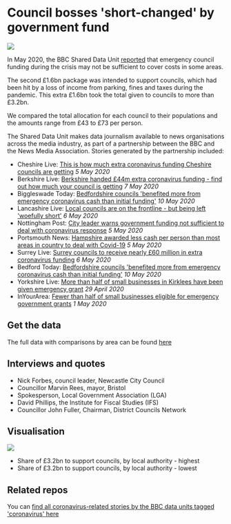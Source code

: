 # Council bosses 'short-changed' by government fund

![](https://ichef.bbci.co.uk/news/624/cpsprodpb/A903/production/_112076234_covidfundhighest-nc.png)

In May 2020, the BBC Shared Data Unit [reported](https://www.bbc.co.uk/news/uk-england-52491817) that emergency council funding during the crisis may not be sufficient to cover costs in some areas.

The second £1.6bn package was intended to support councils, which had been hit by a loss of income from parking, fines and taxes during the pandemic. This extra £1.6bn took the total given to councils to more than £3.2bn.

We compared the total allocation for each council to their populations and the amounts range from £43 to £73 per person.

The Shared Data Unit makes data journalism available to news organisations across the media industry, as part of a partnership between the BBC and the News Media Association. Stories generated by the partnership included:

* Cheshire Live: [This is how much extra coronavirus funding Cheshire councils are getting](https://www.cheshire-live.co.uk/news/chester-cheshire-news/how-much-extra-coronavirus-funding-18201072) *5 May 2020*
* Berkshire Live: [Berkshire handed £44m extra coronavirus funding - find out how much your council is getting](https://www.getreading.co.uk/news/reading-berkshire-news/berkshire-handed-44m-extra-coronavirus-18211854) *7 May 2020*
* Biggleswade Today: [Bedfordshire councils 'benefited more from emergency coronavirus cash than initial funding'](https://www.biggleswadetoday.co.uk/news/politics/bedfordshire-councils-benefited-more-emergency-coronavirus-cash-initial-funding-2848131) *10 May 2020*
* Lancashire Live: [Local councils are on the frontline - but being left 'woefully short'](https://www.lancs.live/news/lancashire-news/local-councils-frontline-being-left-18200990) *6 May 2020*
* Nottingham Post: [City leader warns government funding not sufficient to deal with coronavirus response](https://www.nottinghampost.com/news/local-news/how-much-extra-coronavirus-funding-4106461) *5 May 2020*
* Portsmouth News: [Hampshire awarded less cash per person than most areas in country to deal with Covid-19](https://www.portsmouth.co.uk/news/politics/hampshire-awarded-less-cash-person-most-areas-country-deal-covid-19-2843684) *5 May 2020*
* Surrey Live: [Surrey councils to receive nearly £60 million in extra coronavirus funding](https://www.getsurrey.co.uk/news/surrey-news/surrey-councils-receive-nearly-60-18205137) *6 May 2020*
* Bedford Today: [Bedfordshire councils 'benefited more from emergency coronavirus cash than initial funding'](https://www.bedfordtoday.co.uk/news/politics/bedfordshire-councils-benefited-more-emergency-coronavirus-cash-initial-funding-2848131) *10 May 2020*
* Yorkshire Live: [More than half of small businesses in Kirklees have been given emergency grant](https://www.examinerlive.co.uk/news/west-yorkshire-news/more-half-small-businesses-kirklees-18171213) *29 April 2020*
* InYourArea: [Fewer than half of small businesses eligible for emergency government grants](https://www.inyourarea.co.uk/news/fewer-than-half-of-small-businesses-eligible-for-emergency-government-grants/) *1 May 2020*

## Get the data

The full data with comparisons by area can be found [here](https://drive.google.com/file/d/1_KRhl8_iL6poS-okkytuGpQwzMOX1ScY/view?usp=sharing)

## Interviews and quotes

* Nick Forbes, council leader, Newcastle City Council 
* Councillor Marvin Rees, mayor, Bristol 
* Spokesperson, Local Government Association (LGA) 
* David Phillips, the Institute for Fiscal Studies (IFS)
* Councillor John Fuller, Chairman, District Councils Network 

## Visualisation

![](https://ichef.bbci.co.uk/news/624/cpsprodpb/14543/production/_112076238_covidfundlowest-nc.png)

* Share of £3.2bn to support councils, by local authority - highest 
* Share of £3.2bn to support councils, by local authority - lowest 

## Related repos

You can [find all coronavirus-related stories by the BBC data units tagged 'coronavirus' here](https://github.com/search?q=topic%3Acoronavirus+org%3ABBC-Data-Unit&type=Repositories)
